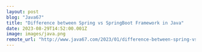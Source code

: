 ```yaml
---
layout: post
blog: "Java67"
title: "Difference between Spring vs SpringBoot Framework in Java"
date: 2023-08-29T14:52:00.001Z
image: images/java.png
remote_url: "http://www.java67.com/2023/01/difference-between-spring-vs-springboot.html"
---
```

